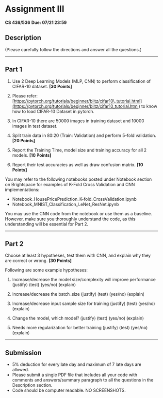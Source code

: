 # Assignment III

**CS 436/536**
**Due: 07/21 23:59**

## Description

(Please carefully follow the directions and answer all the questions.)

---

## Part 1

1. Use 2 Deep Learning Models (MLP, CNN) to perform classification of CIFAR-10 dataset.
   **\[30 Points]**

2. Please refer: [https://pytorch.org/tutorials/beginner/blitz/cifar10\_tutorial.html](https://pytorch.org/tutorials/beginner/blitz/cifar10_tutorial.html)
   to know how to load CIFAR-10 Dataset in pytorch.

3. In CIFAR-10 there are 50000 images in training dataset and 10000 images in test dataset.

4. Split train data in 80:20 (Train: Validation) and perform 5-fold validation.
   **\[20 Points]**

5. Report the Training Time, model size and training accuracy for all 2 models.
   **\[10 Points]**

6. Report their test accuracies as well as draw confusion matrix.
   **\[10 Points]**

You may refer to the following notebooks posted under Notebook section on Brightspace for examples of K-Fold Cross Validation and CNN implementations:

* Notebook\_HousePricePrediction\_K-fold\_CrossValidation.ipynb
* Notebook\_MNIST\_Classification\_LeNet\_ResNet.ipynb

You may use the CNN code from the notebook or use them as a baseline.
However, make sure you thoroughly understand the code, as this understanding will be essential for Part 2.

---

## Part 2

Choose at least 3 hypotheses, test them with CNN, and explain why they are correct or wrong.
**\[30 Points]**

Following are some example hypotheses:

1. Increase/decrease the model size/complexity will improve performance
   (justify) (test) (yes/no) (explain)

2. Increase/decrease the batch\_size
   (justify) (test) (yes/no) (explain)

3. Increase/decrease input sample size for training
   (justify) (test) (yes/no) (explain)

4. Change the model, which model?
   (justify) (test) (yes/no) (explain)

5. Needs more regularization for better training
   (justify) (test) (yes/no) (explain)

---

## Submission

* 5% deduction for every late day and maximum of 7 late days are allowed.
* Please submit a single PDF file that includes all your code with comments and answers/summary paragraph to all the questions in the Description section.
* Code should be computer readable. NO SCREENSHOTS.
